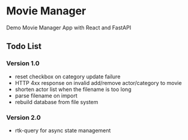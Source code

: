 # Movie Manager

Demo Movie Manager App with React and FastAPI

## Todo List

### Version 1.0

- reset checkbox on category update failure
- HTTP 4xx response on invalid add/remove actor/category to movie
- shorten actor list when the filename is too long
- parse filename on import
- rebuild database from file system

### Version 2.0

- rtk-query for async state management
